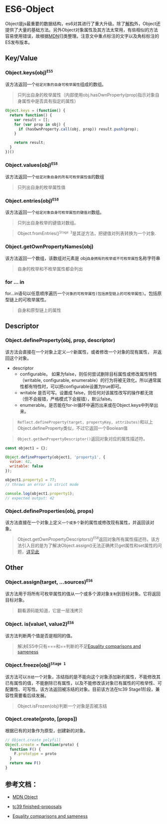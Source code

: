 # ES6-Object

Object是js最重要的数据结构，es6对其进行了重大升级。除了[解构](https://github.com/lq782655835/blogs/issues/23)外，Object还提供了大量的基础方法。另外Object对象属性及其方法太常用，有些相似的方法容易使用错误，故根据[MDN](https://developer.mozilla.org/zh-CN/docs/Web/JavaScript/Reference/Global_Objects/Object)归类整理。注意文中重点标注的文字以及角标标注的ES发布版本。

## Key/Value

### Object.keys(obj)<sup>`ES5`</sup>
该方法返回一个`给定对象的自身可枚举属性`组成的数组。

> 只列出自身的枚举属性（内部使用obj.hasOwnProperty(prop)指示对象自身属性中是否具有指定的属性）
``` js
Object.keys = (function() {
  return function() {
    var result = [];
    for (var prop in obj) {
      if (hasOwnProperty.call(obj, prop)) result.push(prop);
    }

    return result;
  }
})()
```

### Object.values(obj)<sup>`ES8`</sup>
该方法返回一个`给定对象自身的所有可枚举属性值`的数组
> 只列出自身的枚举属性值

### Object.entries(obj)<sup>`ES8`</sup>
该方法返回一个`给定对象自身可枚举属性的键值对`数组。
> 只列出自身枚举的键值对数组。

> Object.fromEntries()<sup>`Stage 3`</sup>是其逆方法，把键值对列表转换为一个对象.

### Object.getOwnPropertyNames(obj)
该方法返回一个数组，该数组对元素是 obj`自身拥有的枚举或不可枚举属性`名称字符串
> 自身的枚举和不枚举属性都会列出

### for ... in

for...in语句以任意顺序遍历一个`对象的可枚举属性(包括原型链上的可枚举属性)`。包括原型链上的可枚举属性。
> 自身和原型链上的属性

## Descriptor

### Object.defineProperty(obj, prop, descriptor)
该方法会直接在一个对象上定义`一个`新属性，或者修改一个对象的现有属性， 并返回这个对象。
* descriptor
    * configurable。 如果为false，则任何尝试删除目标属性或修改属性特性（writable, configurable, enumerable）的行为将被无效化。所以通常属性都有特性时，可以把configurable设置为true即可。
    * writable 是否可写。设置成 false，则任何对该属性改写的操作都无效（但不会报错，严格模式下会报错），默认false。
    * enumerable。是否能在for-in循环中遍历出来或在Object.keys中列举出来。
> `Reflect.defineProperty(target, propertyKey, attributes)`和以上Object.defineProperty类似，不过它返回一个Boolean值

> `Object.getOwnPropertyDescriptor()`返回对象对应的属性描述符。

``` js
const object1 = {};

Object.defineProperty(object1, 'property1', {
  value: 42,
  writable: false
});

object1.property1 = 77;
// throws an error in strict mode

console.log(object1.property1);
// expected output: 42
```

### Object.defineProperties(obj, props)
该方法直接在一个对象上定义`一个或多个`新的属性或修改现有属性，并返回该对象。
> Object.getOwnPropertyDescriptors()<sup>`ES8`</sup>返回对象所有属性描述符。该方法引入目的是为了解决Object.assign()无法正确拷贝get属性和set属性的问题，[详见此](http://es6.ruanyifeng.com/#docs/object-methods)

## Other

### Object.assign(target, ...sources)<sup>`ES6`</sup>
该方法用于将所有可枚举属性的值从一个或多个源对象`复制`到目标对象。它将返回目标对象。
>翻看源码能知道，它是一层浅拷贝

### Object. is(value1, value2)<sup>`ES6`</sup>
该方法判断两个值是否是相同的值。
> 解决ES5中只有===和==判断的不足[Equality comparisons and sameness](https://developer.mozilla.org/en-US/docs/Web/JavaScript/Equality_comparisons_and_sameness)

### Object.freeze(obj)<sup>`Stage 1`</sup>
该方法可以`冻结`一个对象，冻结指的是不能向这个对象添加新的属性，不能修改其已有属性的值，不能删除已有属性，以及不能修改该对象已有属性的可枚举性、可配置性、可写性。该方法返回被冻结的对象。目前该方法在tc39 Stage1阶段，兼容性需要看后续发展。
> Object.isFrozen(obj)判断一个对象是否被冻结

### Object.create(proto, [props])

根据已有的对象作为原型，创建新的对象。

``` js
// Object.create polyfill
Object.create = function(proto) {
  function F() {
    F.prototype = proto
  }
  return new F()
}
```

## 参考文档：

* [MDN Object](https://developer.mozilla.org/zh-CN/docs/Web/JavaScript/Reference/Global_Objects/Object)

* [tc39 finished-proposals](https://github.com/tc39/proposals/blob/master/finished-proposals.md)

* [Equality comparisons and sameness
](https://developer.mozilla.org/en-US/docs/Web/JavaScript/Equality_comparisons_and_sameness)